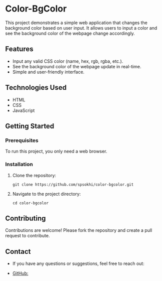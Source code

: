 # Color-BgColor

This project demonstrates a simple web application that changes the background color based on user input. It allows users to input a color and see the background color of the webpage change accordingly.

## Features

- Input any valid CSS color (name, hex, rgb, rgba, etc.).
- See the background color of the webpage update in real-time.
- Simple and user-friendly interface.

## Technologies Used

- HTML
- CSS
- JavaScript

## Getting Started

### Prerequisites

To run this project, you only need a web browser.

### Installation

1. Clone the repository:
   ```
   git clone https://github.com/spsokhi/color-bgcolor.git
2. Navigate to the project directory:
   ```
   cd color-bgcolor

## Contributing
Contributions are welcome! Please fork the repository and create a pull request to contribute.

## Contact
+ If you have any questions or suggestions, feel free to reach out:

+ [GitHub:](https://github.com/spsokhi)
